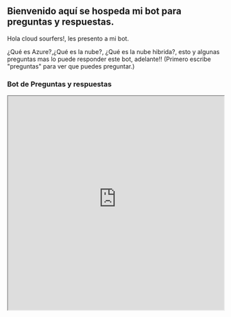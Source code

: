 ## Bienvenido aquí se hospeda mi bot para preguntas y respuestas.

Hola cloud sourfers!, les presento a mi bot.

¿Qué es Azure?,¿Qué es la nube?, ¿Qué es la nube hibrida?, esto y algunas preguntas mas lo puede responder este bot, adelante!!
(Primero escribe "preguntas" para ver que puedes preguntar.)

### Bot de Preguntas y respuestas

<iframe src='https://webchat.botframework.com/embed/sfsdf?s=guxMDmhId8w.KOCirmOzcxtZf2vSy5Spb7EVr3qKwpb-tb8Hkb5GuAo'  style='min-width: 300px; width: 100%; min-height: 500px;'></iframe>

```markdown

```

